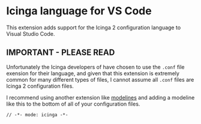 # Icinga language for VS Code
This extension adds support for the Icinga 2 configuration language to Visual Studio Code.

## **IMPORTANT - PLEASE READ**
Unfortunately the Icinga developers of have chosen to use the `.conf` file exension for
their language, and given that this extension is extremely common for many different
types of files, I cannot assume all `.conf` files are Icinga 2 configuration files.

I recommend using another extension like [modelines](https://marketplace.visualstudio.com/items?itemName=chrislajoie.vscode-modelines)
and adding a modeline like this to the bottom of all of your configuration files.

```
// -*- mode: icinga -*-
```

